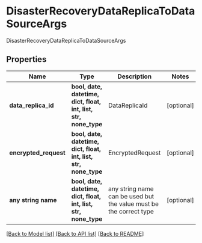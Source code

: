 # DisasterRecoveryDataReplicaToDataSourceArgs

DisasterRecoveryDataReplicaToDataSourceArgs

## Properties
Name | Type | Description | Notes
------------ | ------------- | ------------- | -------------
**data_replica_id** | **bool, date, datetime, dict, float, int, list, str, none_type** | DataReplicaId | [optional] 
**encrypted_request** | **bool, date, datetime, dict, float, int, list, str, none_type** | EncryptedRequest | [optional] 
**any string name** | **bool, date, datetime, dict, float, int, list, str, none_type** | any string name can be used but the value must be the correct type | [optional]

[[Back to Model list]](../README.md#documentation-for-models) [[Back to API list]](../README.md#documentation-for-api-endpoints) [[Back to README]](../README.md)


